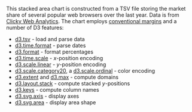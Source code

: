 This stacked area chart is constructed from a TSV file storing the market share of several popular web browsers over the last year. Data is from [Clicky Web Analytics](http://getclicky.com/marketshare/global/web-browsers/). The chart employs [conventional margins](http://bl.ocks.org/3019563) and a number of D3 features:

* [d3.tsv](https://github.com/mbostock/d3/wiki/CSV) - load and parse data
* [d3.time.format](https://github.com/mbostock/d3/wiki/Time-Formatting) - parse dates
* [d3.format](https://github.com/mbostock/d3/wiki/Formatting) - format percentages
* [d3.time.scale](https://github.com/mbostock/d3/wiki/Time-Scales) - *x*-position encoding
* [d3.scale.linear](https://github.com/mbostock/d3/wiki/Quantitative-Scales) - *y*-position encoding
* [d3.scale.category20](https://github.com/mbostock/d3/wiki/Ordinal-Scales#wiki-category20), a [d3.scale.ordinal](https://github.com/mbostock/d3/wiki/Ordinal-Scales#wiki-ordinal) - color encoding
* [d3.extent](https://github.com/mbostock/d3/wiki/Arrays#wiki-d3_extent) and [d3.max](https://github.com/mbostock/d3/wiki/Arrays#wiki-d3_max) - compute domains
* [d3.layout.stack](https://github.com/mbostock/d3/wiki/Stack-Layout) - compute stacked *y*-positions
* [d3.keys](https://github.com/mbostock/d3/wiki/Arrays#wiki-d3_keys) - compute column names
* [d3.svg.axis](https://github.com/mbostock/d3/wiki/SVG-Axes) - display axes
* [d3.svg.area](https://github.com/mbostock/d3/wiki/SVG-Shapes#wiki-area) - display area shape